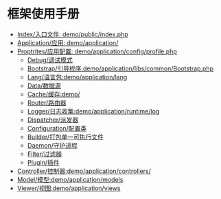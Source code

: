 框架使用手册
====

* [Index/入口文件:    demo/public/index.php](https://github.com/tinyphporg/tinyphp-docs/blob/master/docs/manual/index.md)
* [Application/应用: demo/application/](https://github.com/tinyphporg/tinyphp-docs/blob/master/docs/manual/application.md)    
* [Proptrites/应用配置:  demo/application/config/profile.php](https://github.com/tinyphporg/tinyphp-docs/blob/master/docs/manual/profile.md)
    * [Debug/调试模式](https://github.com/tinyphporg/tinyphp-docs/blob/master/docs/manual/debug.md)
    * [Bootstrap/引导程序:demo/application/libs/common/Bootstrap.php](https://github.com/tinyphporg/tinyphp-docs/blob/master/docs/manual/bootstrap.md)
    * [Lang/语言包:demo/application/lang](https://github.com/tinyphporg/tinyphp-docs/blob/master/docs/manual/lang-006.md)
    * [Data/数据源](https://github.com/tinyphporg/tinyphp-docs/blob/master/docs/manual/data-007.md)
    * [Cache/缓存:demo/](https://github.com/tinyphporg/tinyphp-docs/blob/master/docs/manual/cache-008.md)
    * [Router/路由器](https://github.com/tinyphporg/tinyphp-docs/blob/master/docs/manual/router-009.md)
    * [Logger/日志收集:demo/application/runtime/log](https://github.com/tinyphporg/tinyphp-docs/blob/master/docs/manual/logger-010.md)
    * [Dispatcher/派发器](https://github.com/tinyphporg/tinyphp-docs/blob/master/docs/manual/dispatcher-011.md)
    * [Configuration/配置类](https://github.com/tinyphporg/tinyphp-docs/blob/master/docs/manual/configuration-012.md)
    * [Builder/打包单一可执行文件](https://github.com/tinyphporg/tinyphp-docs/blob/master/docs/manual/builder-013.md)
    * [Daemon/守护进程](https://github.com/tinyphporg/tinyphp-docs/blob/master/docs/manual/daemon-014.md)
    * [Filter/过滤器](https://github.com/tinyphporg/tinyphp-docs/blob/master/docs/manual/filter-015.md)
    * [Plugin/插件](https://github.com/tinyphporg/tinyphp-docs/blob/master/docs/manual/plugin-016.md)
 * [Controller/控制器:demo/application/controllers/](https://github.com/tinyphporg/tinyphp-docs/blob/master/docs/manual/controller-017.md)
 * [Model/模型:demo/application/models](https://github.com/tinyphporg/tinyphp-docs/blob/master/docs/manual/model-018.md)
 * [Viewer/视图:demo/application/views](https://github.com/tinyphporg/tinyphp-docs/blob/master/docs/manual/viewer-019.md)
